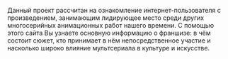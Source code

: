 Данный проект рассчитан на ознакомление интернет-пользователя с произведением, занимающим лидирующее место среди других многосерийных анимационных работ нашего времени.
С помощью этого сайта Вы узнаете основную информацию о франшизе: в чём состоит сюжет, кто принимает в нём непосредственное участие и насколько широко влияние мультсериала в культуре и искусстве.